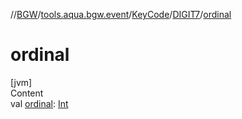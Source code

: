 //[BGW](../../../../index.md)/[tools.aqua.bgw.event](../../index.md)/[KeyCode](../index.md)/[DIGIT7](index.md)/[ordinal](ordinal.md)



# ordinal  
[jvm]  
Content  
val [ordinal](ordinal.md): [Int](https://kotlinlang.org/api/latest/jvm/stdlib/kotlin/-int/index.html)  



